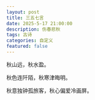 ```yaml
---
layout: post
title: 三五七言
date: 2025-5-17 21:00:00
description: 伤春悲秋
tags: 古诗
categories: 自定义
featured: false
---
```


秋山远，秋水盈。

秋色连阡陌，秋寒津晦明。

秋意独钟孤旅客，秋心偏爱冷画屏。
